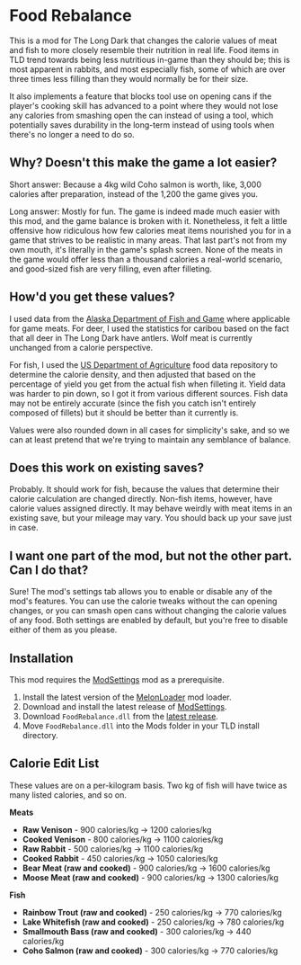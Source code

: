 # Food Rebalance

This is a mod for The Long Dark that changes the calorie values of meat and fish to more closely resemble their nutrition in real life. Food items in TLD trend towards being less nutritious in-game than they should be; this is most apparent in rabbits, and most especially fish, some of which are over three times less filling than they would normally be for their size.

It also implements a feature that blocks tool use on opening cans if the player's cooking skill has advanced to a point where they would not lose any calories from smashing open the can instead of using a tool, which potentially saves durability in the long-term instead of using tools when there's no longer a need to do so.

## Why? Doesn't this make the game a lot easier?

Short answer: Because a 4kg wild Coho salmon is worth, like, 3,000 calories after preparation, instead of the 1,200 the game gives you.

Long answer: Mostly for fun. The game is indeed made much easier with this mod, and the game balance is broken with it. Nonetheless, it felt a little offensive how ridiculous how few calories meat items nourished you for in a game that strives to be realistic in many areas. That last part's not from my own mouth, it's literally in the game's splash screen. None of the meats in the game would offer less than a thousand calories a real-world scenario, and good-sized fish are very filling, even after filleting.

## How'd you get these values?

I used data from the [Alaska Department of Fish and Game](https://www.adfg.alaska.gov/index.cfm?adfg=hunting.eating) where applicable for game meats. For deer, I used the statistics for caribou based on the fact that all deer in The Long Dark have antlers. Wolf meat is currently unchanged from a calorie perspective.

For fish, I used the [US Department of Agriculture](https://ndb.nal.usda.gov/fdc-app.html) food data repository to determine the calorie density, and then adjusted that based on the percentage of yield you get from the actual fish when filleting it. Yield data was harder to pin down, so I got it from various different sources. Fish data may not be entirely accurate (since the fish you catch isn't entirely composed of fillets) but it should be better than it currently is.

Values were also rounded down in all cases for simplicity's sake, and so we can at least pretend that we're trying to maintain any semblance of balance.

## Does this work on existing saves?

Probably. It should work for fish, because the values that determine their calorie calculation are changed directly. Non-fish items, however, have calorie values assigned directly. It may behave weirdly with meat items in an existing save, but your mileage may vary. You should back up your save just in case.

## I want one part of the mod, but not the other part. Can I do that?

Sure! The mod's settings tab allows you to enable or disable any of the mod's features. You can use the calorie tweaks without the can opening changes, or you can smash open cans without changing the calorie values of any food. Both settings are enabled by default, but you're free to disable either of them as you please.

## Installation

This mod requires the [ModSettings](https://github.com/zeobviouslyfakeacc/ModSettings) mod as a prerequisite.

1. Install the latest version of the [MelonLoader](https://github.com/HerpDerpinstine/MelonLoader/releases/tag/v0.2.6) mod loader.
2. Download and install the latest release of [ModSettings](https://github.com/zeobviouslyfakeacc/ModSettings).
3. Download `FoodRebalance.dll` from the [latest release](https://github.com/Ilysen/FoodRebalance/releases/latest).
4. Move `FoodRebalance.dll` into the Mods folder in your TLD install directory.

## Calorie Edit List

These values are on a per-kilogram basis. Two kg of fish will have twice as many listed calories, and so on.

**Meats**

* **Raw Venison** - 900 calories/kg -> 1200 calories/kg
* **Cooked Venison** - 800 calories/kg -> 1100 calories/kg
* **Raw Rabbit** - 500 calories/kg -> 1100 calories/kg
* **Cooked Rabbit** - 450 calories/kg -> 1050 calories/kg
* **Bear Meat (raw and cooked)** - 900 calories/kg -> 1600 calories/kg
* **Moose Meat (raw and cooked)** - 900 calories/kg -> 1300 calories/kg

**Fish**

* **Rainbow Trout (raw and cooked)** - 250 calories/kg -> 770 calories/kg
* **Lake Whitefish (raw and cooked)** - 250 calories/kg -> 780 calories/kg
* **Smallmouth Bass (raw and cooked)** - 300 calories/kg -> 440 calories/kg
* **Coho Salmon (raw and cooked)** - 300 calories/kg -> 770 calories/kg